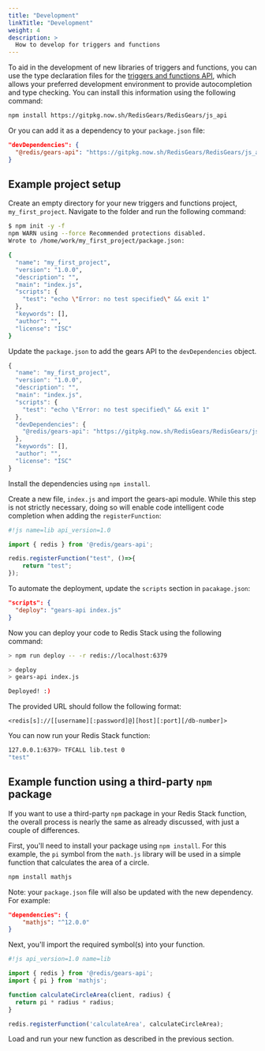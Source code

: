 ```yaml
---
title: "Development"
linkTitle: "Development"
weight: 4
description: >
  How to develop for triggers and functions
---
```


To aid in the development of new libraries of triggers and functions, you can use the type declaration files for the [triggers and functions API](/docs/interact/programmability/triggers-and-functions/concepts/javascript_api/), which allows your preferred development environment to provide autocompletion and type checking. You can install this information using the following command:

```bash
npm install https://gitpkg.now.sh/RedisGears/RedisGears/js_api
```

Or you can add it as a dependency to your `package.json` file:

```json
"devDependencies": {
  "@redis/gears-api": "https://gitpkg.now.sh/RedisGears/RedisGears/js_api"
}
```

## Example project setup

Create an empty directory for your new triggers and functions project, `my_first_project`. Navigate to the folder and run the following command:

```bash
$ npm init -y -f
npm WARN using --force Recommended protections disabled.
Wrote to /home/work/my_first_project/package.json:

{
  "name": "my_first_project",
  "version": "1.0.0",
  "description": "",
  "main": "index.js",
  "scripts": {
    "test": "echo \"Error: no test specified\" && exit 1"
  },
  "keywords": [],
  "author": "",
  "license": "ISC"
}
```

Update the `package.json` to add the gears API to the `devDependencies` object.

```js
{
  "name": "my_first_project",
  "version": "1.0.0",
  "description": "",
  "main": "index.js",
  "scripts": {
    "test": "echo \"Error: no test specified\" && exit 1"
  },
  "devDependencies": {
    "@redis/gears-api": "https://gitpkg.now.sh/RedisGears/RedisGears/js_api"
  },
  "keywords": [],
  "author": "",
  "license": "ISC"
}
```

Install the dependencies using `npm install`.

Create a new file, `index.js` and import the gears-api module. While this step is not strictly necessary, doing so will enable code intelligent code completion when adding the `registerFunction`:

```JavaScript
#!js name=lib api_version=1.0

import { redis } from '@redis/gears-api';

redis.registerFunction("test", ()=>{
    return "test";
});
```

To automate the deployment, update the `scripts` section in `pacakage.json`:

```json
"scripts": {
  "deploy": "gears-api index.js"
}
```

Now you can deploy your code to Redis Stack using the following command:

```bash
> npm run deploy -- -r redis://localhost:6379

> deploy
> gears-api index.js

Deployed! :)
```

The provided URL should follow the following format:

`<redis[s]://[[username][:password]@][host][:port][/db-number]>`

You can now run your Redis Stack function:

```bash
127.0.0.1:6379> TFCALL lib.test 0
"test"
```

## Example function using a third-party `npm` package

If you want to use a third-party `npm` package in your Redis Stack function, the overall process is nearly the same as already discussed, with just a couple of differences.

First, you'll need to install your package using `npm install`. For this example, the `pi` symbol from the `math.js` library will be used in a simple function that calculates the area of a circle.

```bash
npm install mathjs
```

Note: your `package.json` file will also be updated with the new dependency. For example:

```json
"dependencies": {
    "mathjs": "^12.0.0"
}
```

Next, you'll import the required symbol(s) into your function.

```javascript
#!js api_version=1.0 name=lib

import { redis } from '@redis/gears-api';
import { pi } from 'mathjs';

function calculateCircleArea(client, radius) {
  return pi * radius * radius;
}

redis.registerFunction('calculateArea', calculateCircleArea);
```

Load and run your new function as described in the previous section.